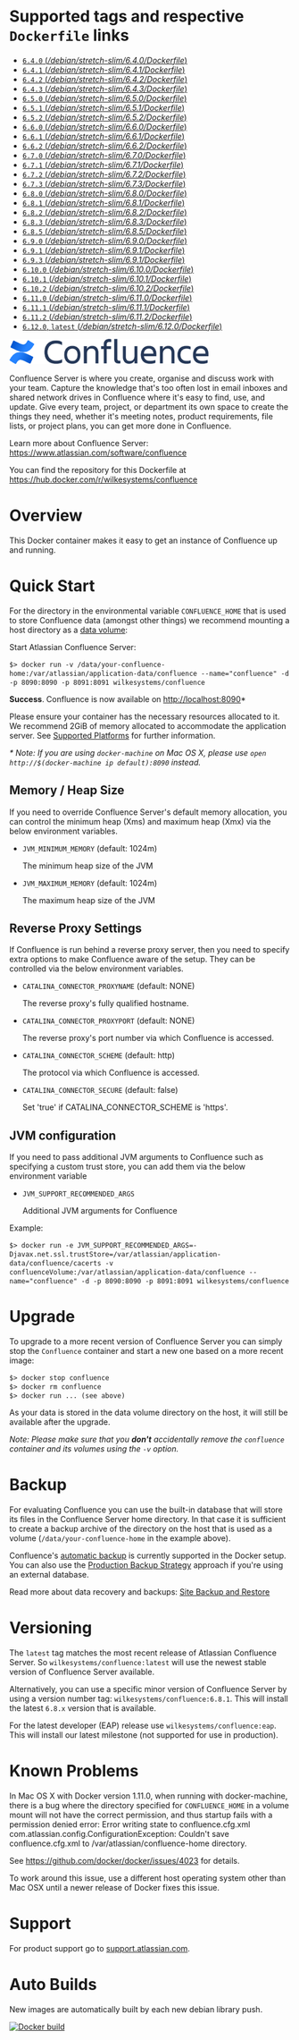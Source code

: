 # Supported tags and respective `Dockerfile` links

-	[`6.4.0` (*/debian/stretch-slim/6.4.0/Dockerfile*)](https://github.com/wilkesystems/docker-confluence/blob/master/debian/stretch-slim/6.4.0/Dockerfile)
-	[`6.4.1` (*/debian/stretch-slim/6.4.1/Dockerfile*)](https://github.com/wilkesystems/docker-confluence/blob/master/debian/stretch-slim/6.4.1/Dockerfile)
-	[`6.4.2` (*/debian/stretch-slim/6.4.2/Dockerfile*)](https://github.com/wilkesystems/docker-confluence/blob/master/debian/stretch-slim/6.4.2/Dockerfile)
-	[`6.4.3` (*/debian/stretch-slim/6.4.3/Dockerfile*)](https://github.com/wilkesystems/docker-confluence/blob/master/debian/stretch-slim/6.4.3/Dockerfile)
-	[`6.5.0` (*/debian/stretch-slim/6.5.0/Dockerfile*)](https://github.com/wilkesystems/docker-confluence/blob/master/debian/stretch-slim/6.5.0/Dockerfile)
-	[`6.5.1` (*/debian/stretch-slim/6.5.1/Dockerfile*)](https://github.com/wilkesystems/docker-confluence/blob/master/debian/stretch-slim/6.5.1/Dockerfile)
-	[`6.5.2` (*/debian/stretch-slim/6.5.2/Dockerfile*)](https://github.com/wilkesystems/docker-confluence/blob/master/debian/stretch-slim/6.5.2/Dockerfile)
-	[`6.6.0` (*/debian/stretch-slim/6.6.0/Dockerfile*)](https://github.com/wilkesystems/docker-confluence/blob/master/debian/stretch-slim/6.6.0/Dockerfile)
-	[`6.6.1` (*/debian/stretch-slim/6.6.1/Dockerfile*)](https://github.com/wilkesystems/docker-confluence/blob/master/debian/stretch-slim/6.6.1/Dockerfile)
-	[`6.6.2` (*/debian/stretch-slim/6.6.2/Dockerfile*)](https://github.com/wilkesystems/docker-confluence/blob/master/debian/stretch-slim/6.6.2/Dockerfile)
-	[`6.7.0` (*/debian/stretch-slim/6.7.0/Dockerfile*)](https://github.com/wilkesystems/docker-confluence/blob/master/debian/stretch-slim/6.7.0/Dockerfile)
-	[`6.7.1` (*/debian/stretch-slim/6.7.1/Dockerfile*)](https://github.com/wilkesystems/docker-confluence/blob/master/debian/stretch-slim/6.7.1/Dockerfile)
-	[`6.7.2` (*/debian/stretch-slim/6.7.2/Dockerfile*)](https://github.com/wilkesystems/docker-confluence/blob/master/debian/stretch-slim/6.7.2/Dockerfile)
-	[`6.7.3` (*/debian/stretch-slim/6.7.3/Dockerfile*)](https://github.com/wilkesystems/docker-confluence/blob/master/debian/stretch-slim/6.7.3/Dockerfile)
-	[`6.8.0` (*/debian/stretch-slim/6.8.0/Dockerfile*)](https://github.com/wilkesystems/docker-confluence/blob/master/debian/stretch-slim/6.8.0/Dockerfile)
-	[`6.8.1` (*/debian/stretch-slim/6.8.1/Dockerfile*)](https://github.com/wilkesystems/docker-confluence/blob/master/debian/stretch-slim/6.8.1/Dockerfile)
-	[`6.8.2` (*/debian/stretch-slim/6.8.2/Dockerfile*)](https://github.com/wilkesystems/docker-confluence/blob/master/debian/stretch-slim/6.8.2/Dockerfile)
-	[`6.8.3` (*/debian/stretch-slim/6.8.3/Dockerfile*)](https://github.com/wilkesystems/docker-confluence/blob/master/debian/stretch-slim/6.8.3/Dockerfile)
-	[`6.8.5` (*/debian/stretch-slim/6.8.5/Dockerfile*)](https://github.com/wilkesystems/docker-confluence/blob/master/debian/stretch-slim/6.8.5/Dockerfile)
-	[`6.9.0` (*/debian/stretch-slim/6.9.0/Dockerfile*)](https://github.com/wilkesystems/docker-confluence/blob/master/debian/stretch-slim/6.9.0/Dockerfile)
-	[`6.9.1` (*/debian/stretch-slim/6.9.1/Dockerfile*)](https://github.com/wilkesystems/docker-confluence/blob/master/debian/stretch-slim/6.9.1/Dockerfile)
-	[`6.9.3` (*/debian/stretch-slim/6.9.1/Dockerfile*)](https://github.com/wilkesystems/docker-confluence/blob/master/debian/stretch-slim/6.9.3/Dockerfile)
-	[`6.10.0` (*/debian/stretch-slim/6.10.0/Dockerfile*)](https://github.com/wilkesystems/docker-confluence/blob/master/debian/stretch-slim/6.10.0/Dockerfile)
-	[`6.10.1` (*/debian/stretch-slim/6.10.1/Dockerfile*)](https://github.com/wilkesystems/docker-confluence/blob/master/debian/stretch-slim/6.10.1/Dockerfile)
-	[`6.10.2` (*/debian/stretch-slim/6.10.2/Dockerfile*)](https://github.com/wilkesystems/docker-confluence/blob/master/debian/stretch-slim/6.10.2/Dockerfile)
-	[`6.11.0` (*/debian/stretch-slim/6.11.0/Dockerfile*)](https://github.com/wilkesystems/docker-confluence/blob/master/debian/stretch-slim/6.11.0/Dockerfile)
-	[`6.11.1` (*/debian/stretch-slim/6.11.1/Dockerfile*)](https://github.com/wilkesystems/docker-confluence/blob/master/debian/stretch-slim/6.11.1/Dockerfile)
-	[`6.11.2` (*/debian/stretch-slim/6.11.2/Dockerfile*)](https://github.com/wilkesystems/docker-confluence/blob/master/debian/stretch-slim/6.11.2/Dockerfile)
-	[`6.12.0`, `latest` (*/debian/stretch-slim/6.12.0/Dockerfile*)](https://github.com/wilkesystems/docker-confluence/blob/master/debian/stretch-slim/6.12.0/Dockerfile)

![Atlassian Confluence Server](https://github.com/wilkesystems/docker-confluence/raw/master/docs/logo.png)
 
Confluence Server is where you create, organise and discuss work with your team. Capture the knowledge that's too often lost in email inboxes and shared network drives in Confluence where it's easy to find, use, and update. Give every team, project, or department its own space to create the things they need, whether it's meeting notes, product requirements, file lists, or project plans, you can get more done in Confluence.
 
Learn more about Confluence Server: <https://www.atlassian.com/software/confluence>

You can find the repository for this Dockerfile at <https://hub.docker.com/r/wilkesystems/confluence>
 
# Overview
 
This Docker container makes it easy to get an instance of Confluence up and running.
 
# Quick Start
 
For the directory in the environmental variable `CONFLUENCE_HOME` that is used to store Confluence data
(amongst other things) we recommend mounting a host directory as a [data volume](https://docs.docker.com/userguide/dockervolumes/#mount-a-host-directory-as-a-data-volume):
 
Start Atlassian Confluence Server:
 
    $> docker run -v /data/your-confluence-home:/var/atlassian/application-data/confluence --name="confluence" -d -p 8090:8090 -p 8091:8091 wilkesystems/confluence
 

**Success**. Confluence is now available on [http://localhost:8090](http://localhost:8090)*
 
Please ensure your container has the necessary resources allocated to it.
We recommend 2GiB of memory allocated to accommodate the application server.
See [Supported Platforms](https://confluence.atlassian.com/display/DOC/Supported+platforms) for further information.
     
 
_* Note: If you are using `docker-machine` on Mac OS X, please use `open http://$(docker-machine ip default):8090` instead._
 
## Memory / Heap Size

If you need to override Confluence Server's default memory allocation, you can control the minimum heap (Xms) and maximum heap (Xmx) via the below environment variables.

* `JVM_MINIMUM_MEMORY` (default: 1024m)

   The minimum heap size of the JVM

* `JVM_MAXIMUM_MEMORY` (default: 1024m)

   The maximum heap size of the JVM

## Reverse Proxy Settings

If Confluence is run behind a reverse proxy server, then you need to specify extra options to make Confluence aware of the setup. They can be controlled via the below environment variables.

* `CATALINA_CONNECTOR_PROXYNAME` (default: NONE)

   The reverse proxy's fully qualified hostname.

* `CATALINA_CONNECTOR_PROXYPORT` (default: NONE)

   The reverse proxy's port number via which Confluence is accessed.

* `CATALINA_CONNECTOR_SCHEME` (default: http)

   The protocol via which Confluence is accessed.

* `CATALINA_CONNECTOR_SECURE` (default: false)

   Set 'true' if CATALINA_CONNECTOR_SCHEME is 'https'.

## JVM configuration

If you need to pass additional JVM arguments to Confluence such as specifying a custom trust store, you can add them via the below environment variable

* `JVM_SUPPORT_RECOMMENDED_ARGS`

   Additional JVM arguments for Confluence
   
Example:

    $> docker run -e JVM_SUPPORT_RECOMMENDED_ARGS=-Djavax.net.ssl.trustStore=/var/atlassian/application-data/confluence/cacerts -v confluenceVolume:/var/atlassian/application-data/confluence --name="confluence" -d -p 8090:8090 -p 8091:8091 wilkesystems/confluence

 
# Upgrade
 
To upgrade to a more recent version of Confluence Server you can simply stop the `Confluence`
container and start a new one based on a more recent image:

    $> docker stop confluence
    $> docker rm confluence
    $> docker run ... (see above)
 
As your data is stored in the data volume directory on the host, it will still
be available after the upgrade.
 
_Note: Please make sure that you **don't** accidentally remove the `confluence`
container and its volumes using the `-v` option._
 
# Backup
 
For evaluating Confluence you can use the built-in database that will store its files in the Confluence Server home directory. In that case it is sufficient to create a backup archive of the directory on the host that is used as a volume (`/data/your-confluence-home` in the example above).
 
Confluence's [automatic backup](https://confluence.atlassian.com/display/DOC/Configuring+Backups) is currently supported in the Docker setup. You can also use the [Production Backup Strategy](https://confluence.atlassian.com/display/DOC/Production+Backup+Strategy) approach if you're using an external database.
 
Read more about data recovery and backups: [Site Backup and Restore](https://confluence.atlassian.com/display/DOC/Site+Backup+and+Restore)
 
# Versioning
 
The `latest` tag matches the most recent release of Atlassian Confluence Server.
So `wilkesystems/confluence:latest` will use the newest stable version of Confluence Server available.
 
Alternatively, you can use a specific minor version of Confluence Server by using a version number
tag: `wilkesystems/confluence:6.8.1`. This will install the latest `6.8.x` version that
is available.

For the latest developer (EAP) release use `wilkesystems/confluence:eap`. This will install our latest milestone (not supported for use in production).  
 
# Known Problems
In Mac OS X with Docker version 1.11.0, when running with docker-machine, there is a bug where the directory specified for `CONFLUENCE_HOME` in a volume mount will not have the correct permission, and thus startup fails with a permission denied error:
     Error writing state to confluence.cfg.xml
com.atlassian.config.ConfigurationException: Couldn't save confluence.cfg.xml to /var/atlassian/confluence-home directory.

See https://github.com/docker/docker/issues/4023 for details.

To work around this issue, use a different host operating system other than Mac OSX until a newer release of Docker fixes this issue.
 
# Support

For product support go to [support.atlassian.com](http://support.atlassian.com).  

# Auto Builds

New images are automatically built by each new debian library push.

[![Docker build](https://dockeri.co/image/wilkesystems/confluence)](https://hub.docker.com/r/wilkesystems/confluence/)